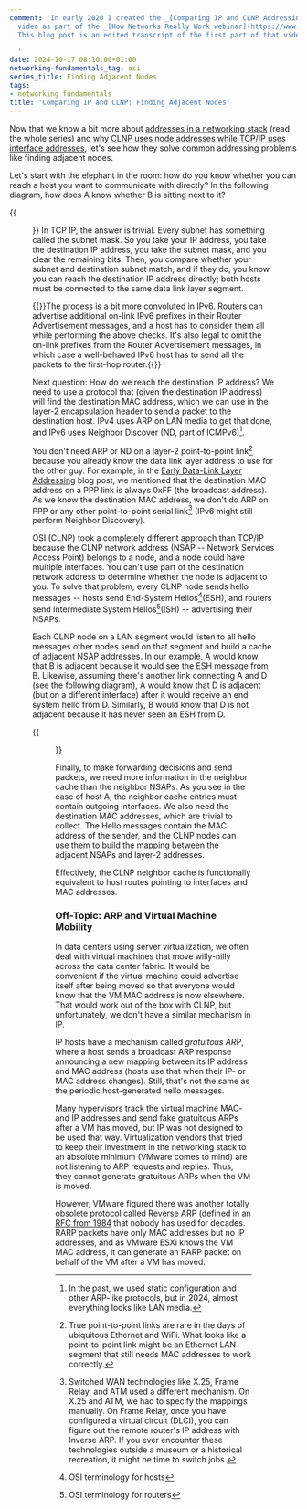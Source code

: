 ```yaml
---
comment: 'In early 2020 I created the _[Comparing IP and CLNP Addressing](https://my.ipspace.net/bin/get/Net101/NA3.2%20-%20Comparing%20IP%20and%20CLNP%20Addressing.mp4?doccode=Net101)_
  video as part of the _[How Networks Really Work webinar](https://www.ipspace.net/How_Networks_Really_Work)_.
  This blog post is an edited transcript of the first part of that video.

  '
date: 2024-10-17 08:10:00+01:00
networking-fundamentals_tag: osi
series_title: Finding Adjacent Nodes
tags:
- networking fundamentals
title: 'Comparing IP and CLNP: Finding Adjacent Nodes'
---
```

Now that we know a bit more about [addresses in a networking stack](/2023/09/addresses-in-network-stack/) (read the whole series) and [why CLNP uses node addresses while TCP/IP uses interface addresses](/2024/02/interface-node-addresses/), let's see how they solve common addressing problems like finding adjacent nodes.

Let's start with the elephant in the room: how do you know whether you can reach a host you want to communicate with directly? In the following diagram, how does A know whether B is sitting next to it?
<!--more-->
{{<figure src="/2024/10/addr-find-adjacent-nodes.png">}}
In TCP IP, the answer is trivial. Every subnet has something called the subnet mask. So you take your IP address, you take the destination IP address, you take the subnet mask, and you clear the remaining bits. Then, you compare whether your subnet and destination subnet match, and if they do, you know you can reach the destination IP address directly; both hosts must be connected to the same data link layer segment.

{{<note info>}}The process is a bit more convoluted in IPv6. Routers can advertise additional on-link IPv6 prefixes in their Router Advertisement messages, and a host has to consider them all while performing the above checks. It's also legal to omit the on-link prefixes from the Router Advertisement messages, in which case a well-behaved IPv6 host has to send all the packets to the first-hop router.{{</note>}}

Next question: How do we reach the destination IP address? We need to use a protocol that (given the destination IP address) will find the destination MAC address, which we can use in the layer-2 encapsulation header to send a packet to the destination host. IPv4 uses ARP on LAN media to get that done, and IPv6 uses Neighbor Discover (ND, part of ICMPv6)[^AE].

[^AE]: In the past, we used static configuration and other ARP-like protocols, but in 2024, almost everything looks like LAN media.

You don't need ARP or ND on a layer-2 point-to-point link[^RARE] because you already know the data link layer address to use for the other guy. For example, in the [Early Data-Link Layer Addressing](/2023/10/data-link-addressing/) blog post, we mentioned that the destination MAC address on a PPP link is always 0xFF (the broadcast address). As we know the destination MAC address, we don't do ARP on PPP or any other point-to-point serial link[^MASL] (IPv6 might still perform Neighbor Discovery).

[^RARE]: True point-to-point links are rare in the days of ubiquitous Ethernet and WiFi. What looks like a point-to-point link might be an Ethernet LAN segment that still needs MAC addresses to work correctly.

[^MASL]: Switched WAN technologies like X.25, Frame Relay, and ATM used a different mechanism. On X.25 and ATM, we had to specify the mappings manually. On Frame Relay, once you have configured a virtual circuit (DLCI), you can figure out the remote router's IP address with Inverse ARP. If you ever encounter these technologies outside a museum or a historical recreation, it might be time to switch jobs.

OSI (CLNP) took a completely different approach than TCP/IP because the CLNP network address (NSAP -- Network Services Access Point) belongs to a node, and a node could have multiple interfaces. You can't use part of the destination network address to determine whether the node is adjacent to you. To solve that problem, every CLNP node sends hello messages -- hosts send End-System Hellos[^OTH](ESH), and routers send Intermediate System Hellos[^OTR](ISH) -- advertising their NSAPs.

[^OTH]: OSI terminology for hosts

[^OTR]: OSI terminology for routers

Each CLNP node on a LAN segment would listen to all hello messages other nodes send on that segment and build a cache of adjacent NSAP addresses. In our example, A would know that B is adjacent because it would see the ESH message from B. Likewise, assuming there's another link connecting A and D (see the following diagram), A would know that D is adjacent (but on a different interface) after it would receive an end system hello from D. Similarly, B would know that D is not adjacent because it has never seen an ESH from D.

{{<figure src="/2024/10/addr-adding-node-d.jpg" caption="Adding another link and another node to the CLNP network">}}

Finally, to make forwarding decisions and send packets, we need more information in the neighbor cache than the neighbor NSAPs. As you see in the case of host A, the neighbor cache entries must contain outgoing interfaces. We also need the destination MAC addresses, which are trivial to collect. The Hello messages contain the MAC address of the sender, and the CLNP nodes can use them to build the mapping between the adjacent NSAPs and layer-2 addresses.

Effectively, the CLNP neighbor cache is functionally equivalent to host routes pointing to interfaces and MAC addresses. 

### Off-Topic: ARP and Virtual Machine Mobility

In data centers using server virtualization, we often deal with virtual machines that move willy-nilly across the data center fabric. It would be convenient if the virtual machine could advertise itself after being moved so that everyone would know that the VM MAC address is now elsewhere. That would work out of the box with CLNP, but unfortunately, we don't have a similar mechanism in IP.

IP hosts have a mechanism called *gratuitous ARP*, where a host sends a broadcast ARP response announcing a new mapping between its IP address and MAC address (hosts use that when their IP- or MAC address changes). Still, that's not the same as the periodic host-generated hello messages.

Many hypervisors track the virtual machine MAC- and IP addresses and send fake gratuitous ARPs after a VM has moved, but IP was not designed to be used that way. Virtualization vendors that tried to keep their investment in the networking stack to an absolute minimum (VMware comes to mind) are not listening to ARP requests and replies. Thus, they cannot generate gratuitous ARPs when the VM is moved.

However, VMware figured there was another totally
obsolete protocol called Reverse ARP (defined in an [RFC from 1984](https://datatracker.ietf.org/doc/html/rfc903) that nobody has used for decades. RARP packets have only MAC addresses but no IP addresses, and as VMware ESXi knows the VM MAC address, it can generate an RARP packet on behalf of the VM after a VM has moved.